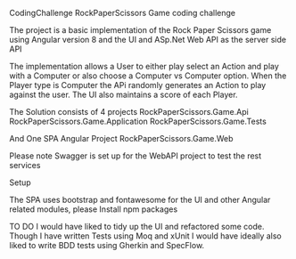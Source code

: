  CodingChallenge
RockPaperScissors Game coding challenge

The project is a basic implementation of the Rock Paper Scissors game using Angular version 8 and the UI and ASp.Net Web API
as the server side API

The implementation allows a User to either play select an Action and play with a Computer or also choose
a Computer vs Computer option.
When the Player type is Computer the APi randomly generates an Action to play against the user.
The UI also maintains a score of each Player.

The Solution consists of 4 projects
RockPaperScissors.Game.Api
RockPaperScissors.Game.Application
RockPaperScissors.Game.Tests

And One SPA Angular Project
RockPaperScissors.Game.Web

Please note Swagger is set up for the WebAPI project to test the rest services

 Setup

The SPA uses bootstrap and fontawesome for the UI and other Angular related modules, please Install npm packages

 TO DO 
I would have liked to tidy up the UI and refactored some code.
Though I have written Tests using Moq and xUnit I would have ideally also liked to write BDD tests using Gherkin and SpecFlow.
